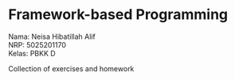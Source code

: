 # Framework-based Programming

Nama: Neisa Hibatillah Alif <br>
NRP: 5025201170 <br>
Kelas: PBKK D <br>

Collection of exercises and homework
